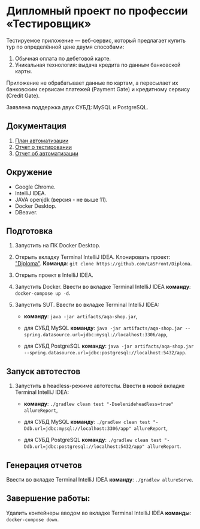 # Дипломный проект по профессии «Тестировщик»

Тестируемое приложение — веб-сервис, который предлагает купить тур по определённой цене двумя способами:
1. Обычная оплата по дебетовой карте.
2. Уникальная технология: выдача кредита по данным банковской карты.

Приложение не обрабатывает данные по картам, а пересылает их банковским сервисам платежей (Payment Gate) и кредитному сервису (Credit Gate).

Заявлена поддержка двух СУБД: MySQL и PostgreSQL.

## Документация

1. [План автоматизации](https://github.com/LaSFront/Diploma/blob/main/documentation/Plan.md)
2. [Отчет о тестировании](https://github.com/LaSFront/Diploma/blob/main/documentation/Report.md)
3. [Отчет об автоматизации](https://github.com/LaSFront/Diploma/blob/main/documentation/Summury.md)
## Окружение
- Google Chrome.
- IntelliJ IDEA.
- JAVA openjdk (версия - не выше 11).
- Docker Desktop.
- DBeaver.

## Подготовка
1. Запустить на ПК Docker Desktop.
2. Открыть вкладку Terminal IntelliJ IDEA. Клонировать проект: ["Diploma"](https://github.com/LaSFront/Diploma). __Команда__: `git clone https://github.com/LaSFront/Diploma`.
3. Открыть проект в IntelliJ IDEA.
4. Запустить Docker. Ввести во вкладке Terminal IntelliJ IDEA __команду__: `docker-compose up -d`.
5. Запустить SUT. Ввести во вкладке Terminal IntelliJ IDEA:
   
   - __команду__: `java -jar artifacts/aqa-shop.jar`,
   
   - для СУБД  MySQL __команду__: `java -jar artifacts/aqa-shop.jar --spring.datasource.url=jdbc:mysql://localhost:3306/app`,
   
   - для СУБД PostgreSQL __команду__: `java -jar artifacts/aqa-shop.jar --spring.datasource.url=jdbc:postgresql://localhost:5432/app`.
   
## Запуск автотестов

1. Запустить в headless-режиме автотесты. Ввести в новой вкладке Terminal IntelliJ IDEA:

   - __команду__: `./gradlew clean test "-Dselenideheadless=true" allureReport`,

   - для СУБД  MySQL __команду__: `./gradlew clean test "-Ddb.url=jdbc:mysql://localhost:3306/app" allureReport`,
     
   - для СУБД PostgreSQL __команду__: `./gradlew clean test "-Ddb.url=jdbc:postgresql://localhost:5432/app" allureReport`.

## Генерация отчетов

Ввести во вкладке Terminal IntelliJ IDEA __команду__: `./gradlew allureServe`.

## Завершение работы:

Удалить контейнеры вводом во вкладке Terminal IntelliJ IDEA __команды__: `docker-compose down`.




